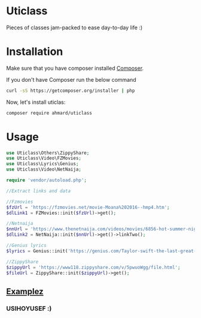 # Uticlass
Pieces of classes jam-packed to ease day-to-day life :)


# Installation

Make sure that you have composer installed
[Composer](http://getcomposer.org).

If you don't have Composer run the below command
```bash
curl -sS https://getcomposer.org/installer | php
```

Now, let's install uticlas:

```bash
composer require ahmard/uticlass
```

# Usage
```php
use Uticlass\Others\ZippyShare;
use Uticlass\Video\FZMovies;
use Uticlass\Lyrics\Genius;
use Uticlass\Video\NetNaija;

require 'vendor/autoload.php';

//Extract links and data

//Fzmovies
$fzUrl = 'https://fzmovies.net/movie-Moana%202016--hmp4.htm';
$dlLink1 = FZMovies::init($fzUrl)->get();

//Netnaija
$nnUrl = 'https://www.thenetnaija.com/videos/movies/6856-hot-summer-nights-2017';
$dlLink2 = NetNaija::init($nnUrl)->get()->linkTwo();

//Genius lyrics
$lyrics = Genius::init('https://genius.com/Taylor-swift-the-last-great-american-dynasty-lyrics')->get();

//ZippyShare
$zippyUrl = 'https://www118.zippyshare.com/v/5pwuoWgg/file.html';
$fileUrl = ZippyShare::init($zippyUrl)->get();
```

## [Examplez](examples)

### USIHOYUSEF :)